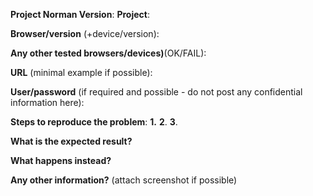 **Project Norman Version**:
**Project**:

**Browser/version** (+device/version):

**Any other tested browsers/devices)**(OK/FAIL):

**URL** (minimal example if possible):

**User/password** (if required and possible - do not post any confidential information here): 

**Steps to reproduce the problem**:
**1.**
**2**.
**3**.

**What is the expected result?**

 
**What happens instead?**


**Any other information?** (attach screenshot if possible)
